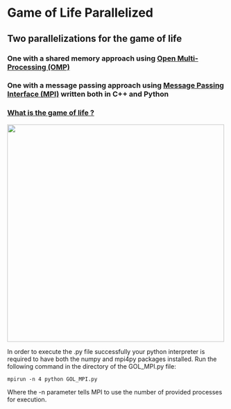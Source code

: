 # Game of Life Parallelized

## Two parallelizations for the game of life

### One with a shared memory approach using [Open Multi-Processing (OMP)](https://www.openmp.org/)
### One with a message passing approach using [Message Passing Interface (MPI)](https://www.mcs.anl.gov/research/projects/mpi/) written both in C++ and Python 

### [What is the game of life ?](https://en.wikipedia.org/wiki/Conway's_Game_of_Life)

<img src="https://media.giphy.com/media/Y3Y7AHKxr8ccP2Difm/giphy.gif" width="500" height="500" />

In order to execute the .py file successfully your python interpreter is required to have both the numpy and mpi4py packages installed.
Run the following command in the directory of the GOL_MPI.py file:
```
mpirun -n 4 python GOL_MPI.py
```
Where the -n parameter tells MPI to use the number of provided processes for execution.
